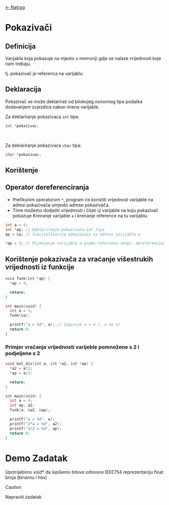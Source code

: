 [← Natrag](..)

# Pokazivači

## Definicija
Varijabla koja pokazuje na mjesto u memoriji gdje se nalaze vrijednosti koje nam trebaju.

tj. pokazivač je referenca na varijablu

## Deklaracija
Pokazivač se može deklarirati od bilokojeg osnovnog tipa podatka dodavanjem zvjezdice nakon imena varijable.

Za deklariranje pokazivaca `int` tipa:
```c
int *pokazivac;
```
<br>

Za deklariranje pokazivaca `char` tipa:
```c
char *pokazivac;
```


## Korištenje

## Operator dereferenciranja
- Prefiksnim operatorom `*`, program će koristiti vrijednost varijable na adresi pokazivača umjesto adrese pokazivača.
- Time možemo dodjeliti vrijednosti i čitati iz varijable na koju pokazivač pokazuje
Kreiranje varijable `a` i kreiranje reference na tu varijablu.


```c
int a = 4;
int *ap; // Deklariranje pokazivača int tipa
ap = &a; // Inicijalizacija pokazivača na adresu varijable a

*ap = 5; // Mijenjanje varijable a preko reference (engl. dereferencing)
```

## Korištenje pokazivača za vraćanje višestrukih vrijednosti iz funkcije

```c
void funk(int *ap) {
  *ap = 4;

  return;
}

int main(void) {
  int a = 1;
  funk(&a);

  printf("a = %d", a); // Ispisuje a = 4 (, a ne 1)
  return 0;
}
```

### Primjer vraćanja vrijednosti varijeble pomnožene s 2 i podjeljene s 2
```c
void mul_div(int a, int *a2, int *ap) {
  *a2 = a*2;
  *ap = a/2;

  return;
}

int main(void) {
  int a = 4;
  int ap, a2;
  funk(a, &a2, &ap);

  printf("a = %d", a);
  printf("2*a = %d", a2);
  printf("a/2 = %d", ap);
  return 0;
}
```

# Demo Zadatak
Upotrijebimo void* da ispišemo bitove odnosno IEEE754 reprezentaciju float broja (binarnu i hex)

> [!caution]
> Napraviti zadatak
